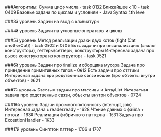 ###Алгоритмы:
Сумма цифр числа - task 0132
Ближайшее к 10 - task 0409
Базовые задачи по циклам и условиям - Java Syntax 4th level

###3й уровень
Задачи на ввод с клавиатуры

###4й уровень
Задачи на условные операторы и циклы

###5й уровень
Метод реализации драки двух котов (fight (Cat anotherCat)) - task 0502 и 0505
Есть задачи про инициализацию (аналог конструктора), геттеры/сеттеры, конструкторы
Интересная задача про вызов конструктора из конструктора - task 0521

###6й уровень
Задачи про finalize и сборщика мусора
Задача про приведение примитивных типов - 0612
Есть задачи про статики
Интересная задача про родственные связи кошек (про объекты внутри объектов) - 0621

###7й уровень
Базовые задачи про массивы и ArrayList
Интересная задача про родственные связи, объекты внутри объектов - 0724

###16й уровень
Задачи про многопоточность (interrupt, join)
Интересная задача с reader.ready - 1628
Чтение данных с файла + потоки - 1630
Реализация фабричного паттерна - 1631
Задача про ExceptionHandler - 1633

###17й уровень
Синглтон паттер - 1706 и 1707



